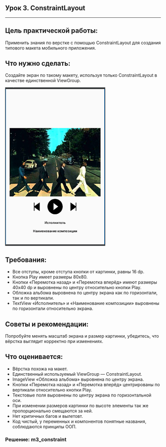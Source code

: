 ## Урок 3. ConstraintLayout

---
## Цель практической работы:
Применить знания по верстке с помощью ConstraintLayout для создания типового макета мобильного приложения.

## Что нужно сделать:
Создайте экран по такому макету, используя только ConstraintLayout в качестве единственной ViewGroup.

![](img/111.png)

## Требования:
* Все отступы, кроме отступа кнопки от картинки, равны 16 dp.
* Кнопка Play имеет размеры 80х80.
*  Кнопки «Перемотка назад» и «Перемотка вперёд» имеют размеры 40х40 dp и выровнены по центру относительно кнопки Play.
* Обложка альбома выровнена по центру экрана как по горизонтали, так и по вертикали.
* TextView «Исполнитель» и «Наименование композиции» выровнены по горизонтали относительно экрана.

## Советы и рекомендации:

Попробуйте менять масштаб экрана и размер картинки, убедитесь, что вёрстка выглядит корректно при изменениях.

## Что оценивается:
* Вёрстка похожа на макет.
* Единственный используемый ViewGroup — СonstraintLayout.
* ImageView «Обложка альбома» выровнена по центру экрана.
* Кнопки «Перемотка назад» и «Перемотка вперёд» центрированы по вертикали относительно кнопки Play.
* Текстовые поля выровнены по центру экрана по горизонтальной оси.
* При изменении размеров картинки по высоте элементы так же пропорционально смещаются за ней.
* Нет критичных багов и вылетовт.
* Код чистый, у переменных и компонентов понятные названия, соблюдаются принципы ООП.

### Решение: m3_constraint